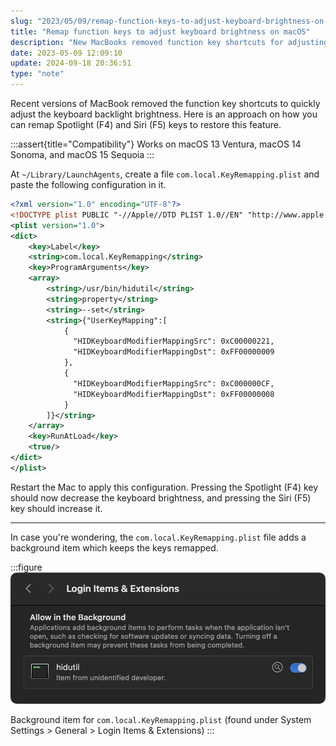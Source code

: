 ```yaml
---
slug: "2023/05/09/remap-function-keys-to-adjust-keyboard-brightness-on-macos"
title: "Remap function keys to adjust keyboard brightness on macOS"
description: "New MacBooks removed function key shortcuts for adjusting keyboard backlight brightness. Remap F4 and F5 keys to restore this feature."
date: 2023-05-09 12:09:10
update: 2024-09-18 20:36:51
type: "note"
---
```


Recent versions of MacBook removed the function key shortcuts to quickly adjust the keyboard backlight brightness. Here is an approach on how you can remap Spotlight (F4) and Siri (F5) keys to restore this feature.

:::assert{title="Compatibility"}
Works on macOS 13 Ventura, macOS 14 Sonoma, and macOS 15 Sequoia
:::

At `~/Library/LaunchAgents`, create a file `com.local.KeyRemapping.plist` and paste the following configuration in it.

```xml
<?xml version="1.0" encoding="UTF-8"?>
<!DOCTYPE plist PUBLIC "-//Apple//DTD PLIST 1.0//EN" "http://www.apple.com/DTDs/PropertyList-1.0.dtd">
<plist version="1.0">
<dict>
    <key>Label</key>
    <string>com.local.KeyRemapping</string>
    <key>ProgramArguments</key>
    <array>
        <string>/usr/bin/hidutil</string>
        <string>property</string>
        <string>--set</string>
        <string>{"UserKeyMapping":[
            {
              "HIDKeyboardModifierMappingSrc": 0xC00000221,
              "HIDKeyboardModifierMappingDst": 0xFF00000009
            },
            {
              "HIDKeyboardModifierMappingSrc": 0xC000000CF,
              "HIDKeyboardModifierMappingDst": 0xFF00000008
            }
        ]}</string>
    </array>
    <key>RunAtLoad</key>
    <true/>
</dict>
</plist>
```

Restart the Mac to apply this configuration. Pressing the Spotlight (F4) key should now decrease the keyboard brightness, and pressing the Siri (F5) key should increase it.

---

In case you're wondering, the `com.local.KeyRemapping.plist` file adds a background item which keeps the keys remapped.

:::figure
![Background item for KeyRemapping.plist](./images/2023-05-09-12-09-10-remap-function-keys-to-adjust-keyboard-brightness-on-macos-01.png)

Background item for `com.local.KeyRemapping.plist` (found under System Settings > General > Login Items & Extensions)
:::
